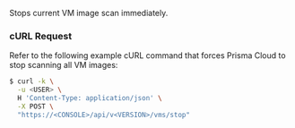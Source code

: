 Stops current VM image scan immediately.

### cURL Request

Refer to the following example cURL command that forces Prisma Cloud to stop scanning all VM images:

```bash
$ curl -k \
  -u <USER> \
  H 'Content-Type: application/json' \
  -X POST \
  "https://<CONSOLE>/api/v<VERSION>/vms/stop"
```
